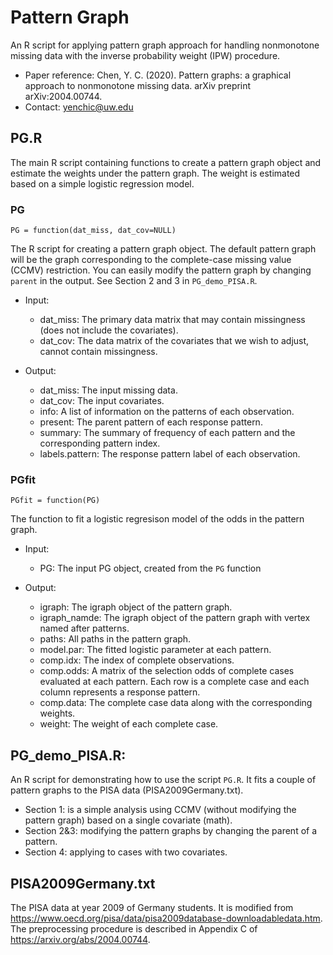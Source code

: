 # Pattern Graph

An R script for applying pattern graph approach for handling nonmonotone missing data with the inverse probability weight (IPW) procedure.
- Paper reference: Chen, Y. C. (2020). Pattern graphs: a graphical approach to nonmonotone missing data. arXiv preprint arXiv:2004.00744.
- Contact: yenchic@uw.edu

## PG.R

The main R script containing functions to create a pattern graph object and estimate the weights under the pattern graph. The weight is estimated based on a simple logistic regression model.

### PG
`PG = function(dat_miss, dat_cov=NULL)`

The R script for creating a pattern graph object. The default pattern graph will be the graph corresponding to the complete-case missing value (CCMV) restriction. You can easily modify the pattern graph by changing `parent` in the output. See Section 2 and 3 in `PG_demo_PISA.R`.

- Input:
  - dat_miss: The primary data matrix that may contain missingness (does not include the covariates).
  - dat_cov: The data matrix of the covariates that we wish to adjust, cannot contain missingness.

- Output:
  - dat_miss: The input missing data.
  - dat_cov: The input covariates.
  - info: A list of information on the patterns of each observation.
  - present: The parent pattern of each response pattern.
  - summary: The summary of frequency of each pattern and the corresponding pattern index.
  - labels.pattern: The response pattern label of each observation.


### PGfit
`PGfit = function(PG)`

The function to fit a logistic regresison model of the odds in the pattern graph.

- Input: 
  - PG: The input PG object, created from the `PG` function

- Output:
  - igraph: The igraph object of the pattern graph.
  - igraph_namde: The igraph object of the pattern graph with vertex named after patterns.
  - paths: All paths in the pattern graph.
  - model.par: The fitted logistic parameter at each pattern.
  - comp.idx: The index of complete observations.
  - comp.odds: A matrix of the selection odds of complete cases evaluated at each pattern. Each row is a complete case and each column represents a response pattern.
  - comp.data: The complete case data along with the corresponding weights.
  - weight: The weight of each complete case.



## PG_demo_PISA.R:

An R script for demonstrating how to use the script `PG.R`. It fits a couple of pattern graphs to the PISA data (PISA2009Germany.txt).
- Section 1: is a simple analysis using CCMV (without modifying the pattern graph) based on a single covariate (math).
- Section 2&3: modifying the pattern graphs by changing the parent of a pattern.
- Section 4: applying to cases with two covariates.

## PISA2009Germany.txt

The PISA data at year 2009 of Germany students. It is modified from https://www.oecd.org/pisa/data/pisa2009database-downloadabledata.htm. The preprocessing procedure is described in Appendix C of https://arxiv.org/abs/2004.00744. 

